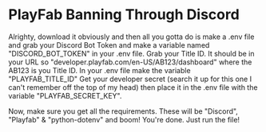 # PlayFab Banning Through Discord

Alrighty, download it obviously and then all you gotta do is make a .env file and grab your Discord Bot Token and make a variable named "DISCORD_BOT_TOKEN" in your .env file. Grab your Title ID. It should be in your URL so "developer.playfab.com/en-US/AB123/dashboard" where the AB123 is you Title ID. In your .env file make the variable "PLAYFAB_TITLE_ID"
Get your developer secret (search it up for this one I can't remember off the top of my head) then place it in the .env file with the variable "PLAYFAB_SECRET_KEY". 

Now, make sure you get all the requirements. These will be "Discord", "Playfab" & "python-dotenv" and boom! You're done. Just run the file!
